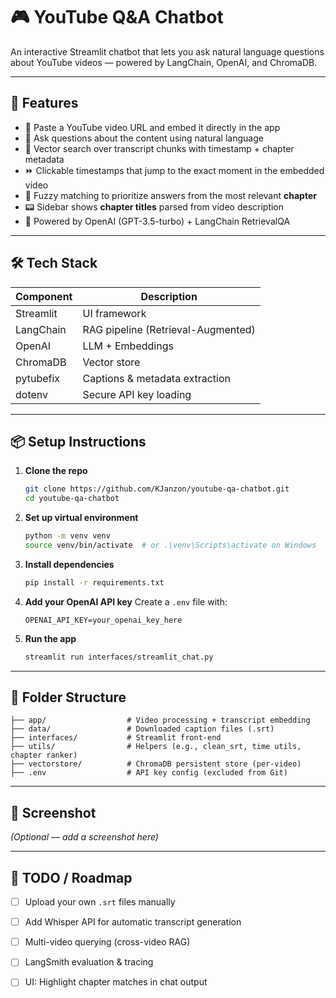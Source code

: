 # 🎮 YouTube Q&A Chatbot

An interactive Streamlit chatbot that lets you ask natural language questions about YouTube videos — powered by LangChain, OpenAI, and ChromaDB.

---

## 🚀 Features

- 🔗 Paste a YouTube video URL and embed it directly in the app
- 🧠 Ask questions about the content using natural language
- 📖 Vector search over transcript chunks with timestamp + chapter metadata
- ⏩ Clickable timestamps that jump to the exact moment in the embedded video
- 🔭 Fuzzy matching to prioritize answers from the most relevant **chapter**
- 📟 Sidebar shows **chapter titles** parsed from video description
- 🤖 Powered by OpenAI (GPT-3.5-turbo) + LangChain RetrievalQA

---

## 🛠️ Tech Stack

| Component     | Description                          |
|---------------|--------------------------------------|
| Streamlit     | UI framework                         |
| LangChain     | RAG pipeline (Retrieval-Augmented)   |
| OpenAI        | LLM + Embeddings                     |
| ChromaDB      | Vector store                         |
| pytubefix     | Captions & metadata extraction       |
| dotenv        | Secure API key loading               |

---

## 📦 Setup Instructions

1. **Clone the repo**
   ```bash
   git clone https://github.com/KJanzon/youtube-qa-chatbot.git
   cd youtube-qa-chatbot
   ```

2. **Set up virtual environment**
   ```bash
   python -m venv venv
   source venv/bin/activate  # or .\venv\Scripts\activate on Windows
   ```

3. **Install dependencies**
   ```bash
   pip install -r requirements.txt
   ```

4. **Add your OpenAI API key**
   Create a `.env` file with:
   ```
   OPENAI_API_KEY=your_openai_key_here
   ```

5. **Run the app**
   ```bash
   streamlit run interfaces/streamlit_chat.py
   ```

---

## 📁 Folder Structure

```
├── app/                  # Video processing + transcript embedding
├── data/                 # Downloaded caption files (.srt)
├── interfaces/           # Streamlit front-end
├── utils/                # Helpers (e.g., clean_srt, time utils, chapter ranker)
├── vectorstore/          # ChromaDB persistent store (per-video)
├── .env                  # API key config (excluded from Git)
```

---

## 📸 Screenshot

_(Optional — add a screenshot here)_


---

## 🧠 TODO / Roadmap

- [ ] Upload your own `.srt` files manually
- [ ] Add Whisper API for automatic transcript generation
- [ ] Multi-video querying (cross-video RAG)
- [ ] LangSmith evaluation & tracing
- [ ] UI: Highlight chapter matches in chat output

